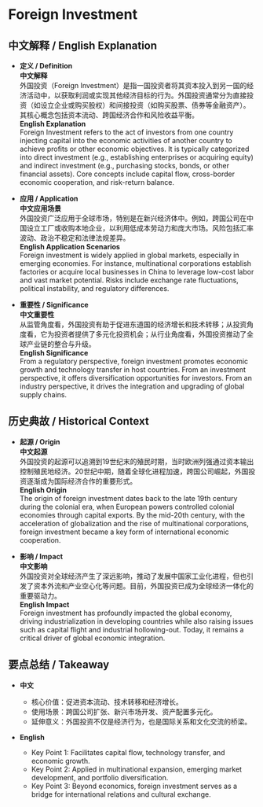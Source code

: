 # Foreign Investment

## 中文解释 / English Explanation

* **定义 / Definition**  
  **中文解释**  
  外国投资（Foreign Investment）是指一国投资者将其资本投入到另一国的经济活动中，以获取利润或实现其他经济目标的行为。外国投资通常分为直接投资（如设立企业或购买股权）和间接投资（如购买股票、债券等金融资产）。其核心概念包括资本流动、跨国经济合作和风险收益平衡。  
  **English Explanation**  
  Foreign Investment refers to the act of investors from one country injecting capital into the economic activities of another country to achieve profits or other economic objectives. It is typically categorized into direct investment (e.g., establishing enterprises or acquiring equity) and indirect investment (e.g., purchasing stocks, bonds, or other financial assets). Core concepts include capital flow, cross-border economic cooperation, and risk-return balance.

* **应用 / Application**  
  **中文应用场景**  
  外国投资广泛应用于全球市场，特别是在新兴经济体中。例如，跨国公司在中国设立工厂或收购本地企业，以利用低成本劳动力和庞大市场。风险包括汇率波动、政治不稳定和法律法规差异。  
  **English Application Scenarios**  
  Foreign investment is widely applied in global markets, especially in emerging economies. For instance, multinational corporations establish factories or acquire local businesses in China to leverage low-cost labor and vast market potential. Risks include exchange rate fluctuations, political instability, and regulatory differences.

* **重要性 / Significance**  
  **中文重要性**  
  从监管角度看，外国投资有助于促进东道国的经济增长和技术转移；从投资角度看，它为投资者提供了多元化投资机会；从行业角度看，外国投资推动了全球产业链的整合与升级。  
  **English Significance**  
  From a regulatory perspective, foreign investment promotes economic growth and technology transfer in host countries. From an investment perspective, it offers diversification opportunities for investors. From an industry perspective, it drives the integration and upgrading of global supply chains.

## 历史典故 / Historical Context

* **起源 / Origin**  
  **中文起源**  
  外国投资的起源可以追溯到19世纪末的殖民时期，当时欧洲列强通过资本输出控制殖民地经济。20世纪中期，随着全球化进程加速，跨国公司崛起，外国投资逐渐成为国际经济合作的重要形式。  
  **English Origin**  
  The origin of foreign investment dates back to the late 19th century during the colonial era, when European powers controlled colonial economies through capital exports. By the mid-20th century, with the acceleration of globalization and the rise of multinational corporations, foreign investment became a key form of international economic cooperation.

* **影响 / Impact**  
  **中文影响**  
  外国投资对全球经济产生了深远影响，推动了发展中国家工业化进程，但也引发了资本外流和产业空心化等问题。目前，外国投资已成为全球经济一体化的重要驱动力。  
  **English Impact**  
  Foreign investment has profoundly impacted the global economy, driving industrialization in developing countries while also raising issues such as capital flight and industrial hollowing-out. Today, it remains a critical driver of global economic integration.

## 要点总结 / Takeaway

* **中文**  
  - 核心价值：促进资本流动、技术转移和经济增长。  
  - 使用场景：跨国公司扩张、新兴市场开发、资产配置多元化。  
  - 延伸意义：外国投资不仅是经济行为，也是国际关系和文化交流的桥梁。  

* **English**  
  - Key Point 1: Facilitates capital flow, technology transfer, and economic growth.  
  - Key Point 2: Applied in multinational expansion, emerging market development, and portfolio diversification.  
  - Key Point 3: Beyond economics, foreign investment serves as a bridge for international relations and cultural exchange.